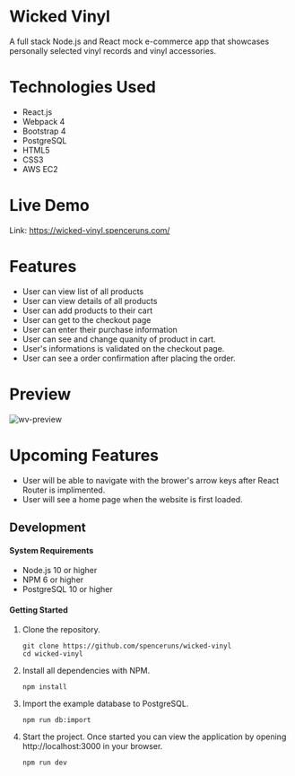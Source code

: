 # Wicked Vinyl
A full stack Node.js and React mock e-commerce app that showcases personally selected vinyl records and vinyl accessories.

# Technologies Used
- React.js
- Webpack 4
- Bootstrap 4
- PostgreSQL
- HTML5
- CSS3
- AWS EC2

# Live Demo
Link: https://wicked-vinyl.spenceruns.com/

# Features
- User can view list of all products
- User can view details of all products
- User can add products to their cart
- User can get to the checkout page
- User can enter their purchase information
- User can see and change quanity of product in cart.
- User's informations is validated on the checkout page.
- User can see a order confirmation after placing the order.

# Preview
![wv-preview](https://user-images.githubusercontent.com/51275230/73703655-8568af80-46a5-11ea-8224-64ae11e039f5.gif)

# Upcoming Features

- User will be able to navigate with the brower's arrow keys after React Router is implimented.
- User will see a home page when the website is first loaded.

## Development

#### System Requirements

- Node.js 10 or higher
- NPM 6 or higher
- PostgreSQL 10 or higher

#### Getting Started

1. Clone the repository.

    ```shell
    git clone https://github.com/spenceruns/wicked-vinyl
    cd wicked-vinyl
    ```

1. Install all dependencies with NPM.

    ```shell
    npm install
    ```

1. Import the example database to PostgreSQL.

    ```shell
    npm run db:import
    ```

1. Start the project. Once started you can view the application by opening http://localhost:3000 in your browser.

    ```shell
    npm run dev
    ```
